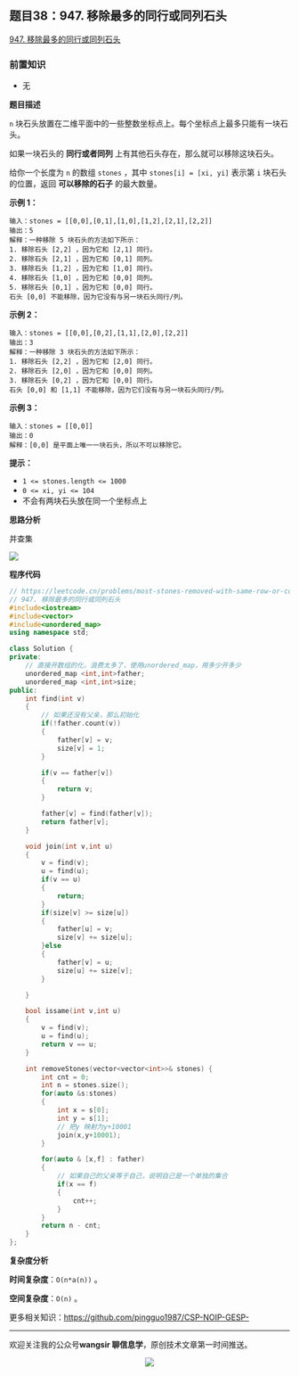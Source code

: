 ﻿## 题目38：947. 移除最多的同行或同列石头

[947. 移除最多的同行或同列石头](https://leetcode.cn/problems/most-stones-removed-with-same-row-or-column/)

### 前置知识

- 无

**题目描述**

`n` 块石头放置在二维平面中的一些整数坐标点上。每个坐标点上最多只能有一块石头。

如果一块石头的 **同行或者同列** 上有其他石头存在，那么就可以移除这块石头。

给你一个长度为 `n` 的数组 `stones` ，其中 `stones[i] = [xi, yi]` 表示第 `i` 块石头的位置，返回 **可以移除的石子** 的最大数量。

 

**示例 1：**

```
输入：stones = [[0,0],[0,1],[1,0],[1,2],[2,1],[2,2]]
输出：5
解释：一种移除 5 块石头的方法如下所示：
1. 移除石头 [2,2] ，因为它和 [2,1] 同行。
2. 移除石头 [2,1] ，因为它和 [0,1] 同列。
3. 移除石头 [1,2] ，因为它和 [1,0] 同行。
4. 移除石头 [1,0] ，因为它和 [0,0] 同列。
5. 移除石头 [0,1] ，因为它和 [0,0] 同行。
石头 [0,0] 不能移除，因为它没有与另一块石头同行/列。
```

**示例 2：**

```
输入：stones = [[0,0],[0,2],[1,1],[2,0],[2,2]]
输出：3
解释：一种移除 3 块石头的方法如下所示：
1. 移除石头 [2,2] ，因为它和 [2,0] 同行。
2. 移除石头 [2,0] ，因为它和 [0,0] 同列。
3. 移除石头 [0,2] ，因为它和 [0,0] 同行。
石头 [0,0] 和 [1,1] 不能移除，因为它们没有与另一块石头同行/列。
```

**示例 3：**

```
输入：stones = [[0,0]]
输出：0
解释：[0,0] 是平面上唯一一块石头，所以不可以移除它。
```

 

**提示：**

- `1 <= stones.length <= 1000`
- `0 <= xi, yi <= 104`
- 不会有两块石头放在同一个坐标点上

**思路分析**

并查集

<img src ="https://cdn.jsdelivr.net/gh/pingguo1987/CSP-NOIP-GESP-/image/pic/图论/图论_题目38：947. 移除最多的同行或同列石头/947. 移除最多的同行或同列石头.png" />

**程序代码**

```c++
// https://leetcode.cn/problems/most-stones-removed-with-same-row-or-column/description/
// 947. 移除最多的同行或同列石头
#include<iostream>
#include<vector>
#include<unordered_map>
using namespace std;

class Solution {
private:
    // 直接开数组的化，浪费太多了，使用unordered_map，用多少开多少 
    unordered_map <int,int>father;
    unordered_map <int,int>size;
public:
    int find(int v)
    {
        // 如果还没有父亲，那么初始化
        if(!father.count(v))
        {
            father[v] = v;
            size[v] = 1;
        }

        if(v == father[v])
        {
            return v;
        }

        father[v] = find(father[v]);
        return father[v];
    }

    void join(int v,int u)
    {
        v = find(v);
        u = find(u);
        if(v == u)
        {
            return;
        }
        if(size[v] >= size[u])
        {
            father[u] = v;
            size[v] += size[u];
        }else
        {
            father[v] = u;
            size[u] += size[v]; 
        }

    }

    bool issame(int v,int u)
    {
        v = find(v);
        u = find(u);
        return v == u;
    }

    int removeStones(vector<vector<int>>& stones) {
        int cnt = 0;
        int n = stones.size();
        for(auto &s:stones)
        {
            int x = s[0];
            int y = s[1];
            // 把y 映射为y+10001
            join(x,y+10001);
        }

        for(auto & [x,f] : father)
        {
            // 如果自己的父亲等于自己，说明自己是一个单独的集合
            if(x == f)
            {
                cnt++;
            }
        }
        return n - cnt;
    }
};


```

**复杂度分析**

**时间复杂度**：`O(n*a(n))`     。

**空间复杂度**：`O(n)`   。



更多相关知识：https://github.com/pingguo1987/CSP-NOIP-GESP-

---

欢迎关注我的公众号**wangsir 聊信息学**，原创技术文章第一时间推送。

<center>
    <img src="https://cdn.jsdelivr.net/gh/pingguo1987/CSP-NOIP-GESP-/image/pic/公众号-扫码版.png">
</center>
